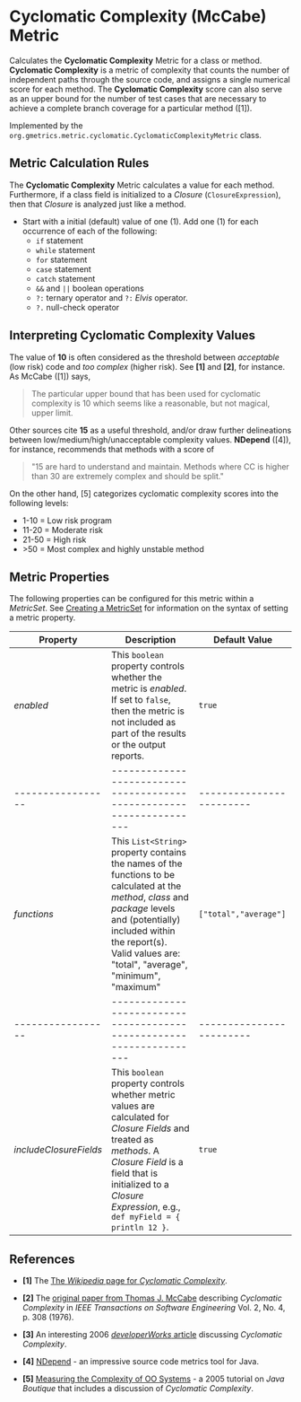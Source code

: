 # Cyclomatic Complexity (McCabe) Metric

 Calculates the **Cyclomatic Complexity** Metric for a class or method. **Cyclomatic Complexity** is a metric of complexity that counts the number of independent paths through the source code, and assigns a single numerical score for each method. The **Cyclomatic Complexity** score can also serve as an upper bound for the number of test cases that are necessary to achieve a complete branch coverage for a particular method ([1]).

 Implemented by the `org.gmetrics.metric.cyclomatic.CyclomaticComplexityMetric` class.


## Metric Calculation Rules

 The **Cyclomatic Complexity** Metric calculates a value for each method. Furthermore, if a class
 field is initialized to a *Closure* (`ClosureExpression`), then that *Closure* is analyzed
 just like a method.

 * Start with a initial (default) value of one (1). Add one (1) for each occurrence of each of the following:
   * `if` statement
   * `while` statement
   * `for` statement
   * `case` statement
   * `catch` statement
   * `&&` and `||` boolean operations
   * `?:` ternary operator and `?:` *Elvis* operator.
   * `?.` null-check operator


## Interpreting Cyclomatic Complexity Values

  The value of **10** is often considered as the threshold between *acceptable* (low risk) code
  and *too complex* (higher risk). See **[1]** and **[2]**, for instance. As McCabe ([1]) says,
  > The particular upper bound that has been used for cyclomatic complexity is 10 which seems like 
  > a reasonable, but not magical, upper limit.

  Other sources cite **15** as a useful threshold, and/or draw further delineations between
  low/medium/high/unacceptable complexity values. **NDepend** ([4]), for instance, recommends that
  methods with a score of 
  > "15 are hard to understand and maintain. Methods where CC is higher than
  > 30 are extremely complex and should be split."
  
  On the other hand, [5] categorizes cyclomatic complexity scores into the following levels: 
  * 1-10 = Low risk program
  * 11-20 = Moderate risk
  * 21-50 = High risk
  * \>50 = Most complex and highly unstable method


## Metric Properties

  The following properties can be configured for this metric within a *MetricSet*. See [Creating a MetricSet](./gmetrics-creating-metricset.html) for information on the syntax of setting a metric property.


| **Property**    | **Description**                                                    | **Default Value**      |
|-----------------|--------------------------------------------------------------------|------------------------|
| *enabled*         | This `boolean` property controls whether the metric is *enabled*. If set to `false`, then the metric is not included as part of the results or the output reports. | `true`                 |
|-----------------|--------------------------------------------------------------------|------------------------|
| *functions*       | This `List<String>` property contains the names of the functions to be calculated at the *method*, *class* and *package* levels and (potentially) included within the report(s). Valid values are: "total", "average", "minimum", "maximum" | `["total","average"]`  |
|-----------------|--------------------------------------------------------------------|------------------------|
| *includeClosureFields* | This `boolean` property controls whether metric values are calculated for *Closure Fields* and treated as *methods*. A *Closure Field* is a field that is initialized to a *Closure Expression*, e.g., `def myField = { println 12 }`. | `true`                 |


## References

 * **[1]** The [The *Wikipedia* page for *Cyclomatic Complexity*](http://en.wikipedia.org/wiki/Cyclomatic_complexity).

 * **[2]** The [original paper from Thomas J. McCabe](http://www.literateprogramming.com/mccabe.pdf) describing
   *Cyclomatic Complexity* in *IEEE Transactions on Software Engineering* Vol. 2, No. 4, p. 308 (1976).  

 * **[3]** An interesting 2006 [*developerWorks* article](http://www.ibm.com/developerworks/java/library/j-cq03316/)
   discussing *Cyclomatic Complexity*.

 * **[4]** [NDepend](http://www.ndepend.com/Metrics.aspx) - an impressive source code metrics tool for Java.

 * **[5]** [Measuring the Complexity of OO Systems](http://javaboutique.internet.com/tutorials/metrics/) -
   a 2005 tutorial on *Java Boutique* that includes a discussion of *Cyclomatic Complexity*.


